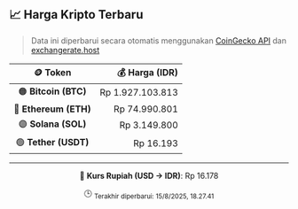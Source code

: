

<!-- HARGA_KRIPTO -->
## 📈 Harga Kripto Terbaru

> Data ini diperbarui secara otomatis menggunakan [CoinGecko API](https://www.coingecko.com/) dan [exchangerate.host](https://exchangerate.host/)

<div align="center">

| 🪙 Token | 💰 Harga (IDR) |
|:------:|---------------:|
| 🟠 **Bitcoin (BTC)**   | Rp 1.927.103.813 |
| 🔵 **Ethereum (ETH)**  | Rp 74.990.801 |
| 🟣 **Solana (SOL)**    | Rp 3.149.800 |
| 🟢 **Tether (USDT)**   | Rp 16.193 |

---

💱 **Kurs Rupiah (USD → IDR)**: Rp 16.178

🕒 <sub>Terakhir diperbarui: 15/8/2025, 18.27.41</sub>

</div>
<!-- /HARGA_KRIPTO -->